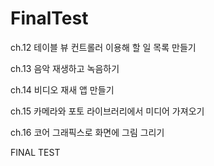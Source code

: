 # FinalTest

ch.12 테이블 뷰 컨트롤러 이용해 할 일 목록 만들기

ch.13 음악 재생하고 녹음하기

ch.14 비디오 재새 앱 만들기

ch.15 카메라와 포토 라이브러리에서 미디어 가져오기

ch.16 코어 그래픽스로 화면에 그림 그리기

FINAL TEST
